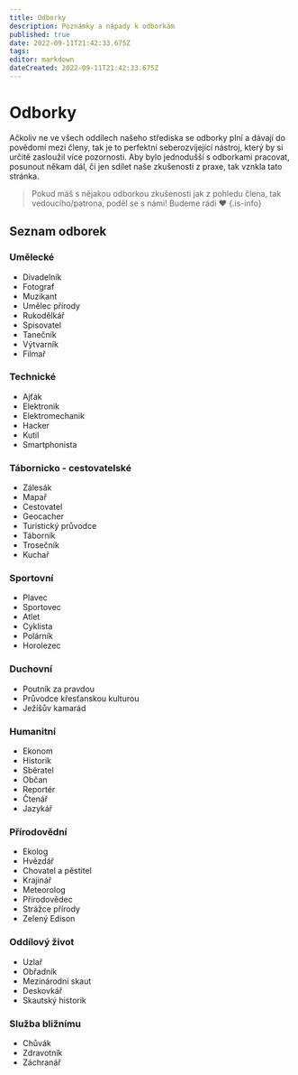 ```yaml
---
title: Odborky
description: Poznámky a nápady k odborkám
published: true
date: 2022-09-11T21:42:33.675Z
tags: 
editor: markdown
dateCreated: 2022-09-11T21:42:33.675Z
---
```


# Odborky
Ačkoliv ne ve všech oddílech našeho střediska se odborky plní a dávají do povědomí mezi členy, tak je to perfektní seberozvíjející nástroj, který by si určitě zasloužil více pozornosti. Aby bylo jednodušší s odborkami pracovat, posunout někam dál, či jen sdílet naše zkušenosti z praxe, tak vznkla tato stránka. 
> Pokud máš s nějakou odborkou zkušenosti jak z pohledu člena, tak vedoucího/patrona, poděl se s námi! Budeme rádi :heart:
{.is-info}

## Seznam odborek
### Umělecké
- Divadelník
- Fotograf
- Muzikant
- Umělec přírody
- Rukodělkář
- Spisovatel
- Tanečník
- Výtvarník
- Filmař

### Technické
- Ajťák
- Elektronik
- Elektromechanik
- Hacker
- Kutil
- Smartphonista
### Tábornicko - cestovatelské
- Zálesák
- Mapař
- Cestovatel
- Geocacher
- Turistický průvodce
- Táborník
- Trosečník
- Kuchař
### Sportovní
- Plavec
- Sportovec
- Atlet
- Cyklista
- Polárník
- Horolezec
### Duchovní
- Poutník za pravdou
- Průvodce křesťanskou kulturou
- Ježíšův kamarád
### Humanitní
- Ekonom
- Historik
- Sběratel
- Občan
- Reportér
- Čtenář
- Jazykář
### Přírodovědní
- Ekolog
- Hvězdář
- Chovatel a pěstitel
- Krajinář
- Meteorolog
- Přírodovědec
- Strážce přírody
- Zelený Edison
### Oddílový život
- Uzlař
- Obřadník
- Mezinárodní skaut
- Deskovkář
- Skautský historik
### Služba bližnímu
- Chůvák
- Zdravotník
- Záchranář